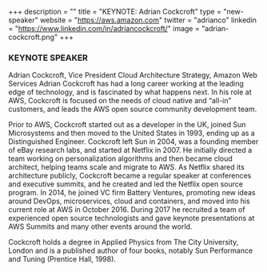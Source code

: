 +++
description = ""
title = "KEYNOTE: Adrian Cockcroft"
type = "new-speaker"
website = "https://aws.amazon.com"
twitter = "adrianco"
linkedin = "https://www.linkedin.com/in/adriancockcroft/"
image = "adrian-cockcroft.png"
+++
### <strong>KEYNOTE SPEAKER</strong>

Adrian Cockcroft, Vice President Cloud Architecture Strategy, Amazon Web Services
Adrian Cockcroft has had a long career working at the leading edge of technology, and is fascinated by what happens next. In his role at AWS, Cockcroft is focused on the needs of cloud native and “all-in” customers, and leads the AWS open source community development team.

Prior to AWS, Cockcroft started out as a developer in the UK, joined Sun Microsystems and then moved to the United States in 1993, ending up as a Distinguished Engineer. Cockcroft left Sun in 2004, was a founding member of eBay research labs, and started at Netflix in 2007. He initially directed a team working on personalization algorithms and then became cloud architect, helping teams scale and migrate to AWS. As Netflix shared its architecture publicly, Cockcroft became a regular speaker at conferences and executive summits, and he created and led the Netflix open source program. In 2014, he joined VC firm Battery Ventures, promoting new ideas around DevOps, microservices, cloud and containers, and moved into his current role at AWS in October 2016. During 2017 he recruited a team of experienced open source technologists and gave keynote presentations at AWS Summits and many other events around the world.

Cockcroft holds a degree in Applied Physics from The City University, London and is a published author of four books, notably Sun Performance and Tuning (Prentice Hall, 1998).